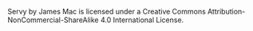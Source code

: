 Servy by James Mac is licensed under a Creative Commons Attribution-NonCommercial-ShareAlike 4.0 International License.

